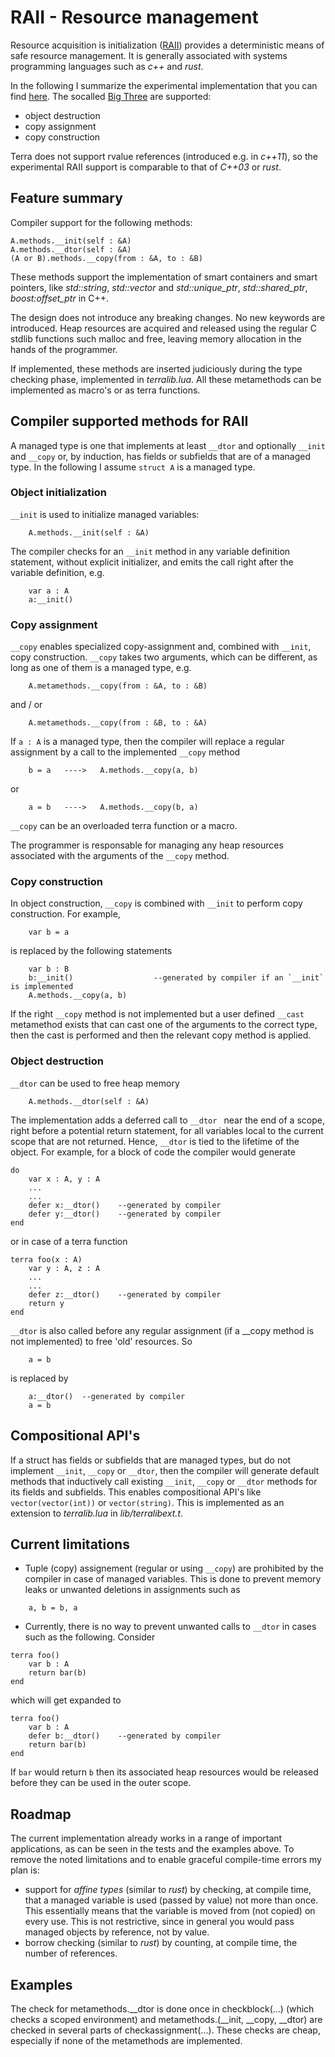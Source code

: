 # RAII - Resource management
Resource acquisition is initialization ([RAII](https://en.wikipedia.org/wiki/Resource_acquisition_is_initialization)) provides a deterministic means of safe resource management. It is generally associated with systems programming languages such as *c++* and *rust*.

In the following I summarize the experimental implementation that you can find [here](https://github.com/renehiemstra/terra/tree/raii). The socalled [Big Three](https://en.wikipedia.org/wiki/Rule_of_three_(C%2B%2B_programming)) are supported:
* object destruction
* copy assignment
* copy construction

Terra does not support rvalue references (introduced e.g. in *c++11*), so the experimental RAII support is comparable to that of *C++03* or *rust*. 

## Feature summary
Compiler support for the following methods:
```
A.methods.__init(self : &A)
A.methods.__dtor(self : &A)
(A or B).methods.__copy(from : &A, to : &B)
```
These methods support the implementation of smart containers and smart pointers, like *std::string*, *std::vector* and *std::unique_ptr*, *std::shared_ptr*, *boost:offset_ptr* in C++.

The design does not introduce any breaking changes. No new keywords are introduced. Heap resources are acquired and released using the regular C stdlib functions such malloc and free, leaving memory allocation in the hands of the programmer.

If implemented, these methods are inserted judiciously during the type checking phase, implemented in *terralib.lua*. All these metamethods can be implemented as macro's or as terra functions.

## Compiler supported methods for RAII
A managed type is one that implements at least `__dtor` and optionally `__init` and `__copy` or, by induction, has fields or subfields that are of a managed type. In the following I assume `struct A` is a managed type.

### Object initialization
`__init` is used to initialize managed variables:
```
    A.methods.__init(self : &A)
```
The compiler checks for an `__init` method in any variable definition statement, without explicit initializer, and emits the call right after the variable definition, e.g.
```
    var a : A
    a:__init()
```
### Copy assignment
`__copy` enables specialized copy-assignment and, combined with `__init`, copy construction. `__copy` takes two arguments, which can be different, as long as one of them is a managed type, e.g.
```
    A.metamethods.__copy(from : &A, to : &B)
```
and / or
```
    A.metamethods.__copy(from : &B, to : &A)
```
If `a : A` is a managed type, then the compiler will replace a regular assignment by a call to the implemented `__copy` method
```
    b = a   ---->   A.methods.__copy(a, b) 
```
or 
```
    a = b   ---->   A.methods.__copy(b, a)
```
`__copy` can be an overloaded terra function or a macro.

The programmer is responsable for managing any heap resources associated with the arguments of the `__copy` method.

### Copy construction
In object construction, `__copy` is combined with `__init` to perform copy construction. For example,
```
    var b = a
```
is replaced by the following statements
```
    var b : B
    b:__init()                  --generated by compiler if an `__init` is implemented
    A.methods.__copy(a, b)
```
If the right `__copy` method is not implemented but a user defined `__cast` metamethod exists that can cast one of the arguments to the correct type, then the cast is performed and then the relevant copy method is applied.

### Object destruction
`__dtor` can be used to free heap memory
```
    A.methods.__dtor(self : &A)
```
The implementation adds a deferred call to `__dtor ` near the end of a scope, right before a potential return statement, for all variables local to the current scope that are not returned. Hence, `__dtor` is tied to the lifetime of the object. For example, for a block of code the compiler would generate
```
do
    var x : A, y : A
    ...
    ...
    defer x:__dtor()    --generated by compiler
    defer y:__dtor()    --generated by compiler
end
```
or in case of a terra function
```
terra foo(x : A)
    var y : A, z : A
    ...
    ...
    defer z:__dtor()    --generated by compiler
    return y
end
```
`__dtor` is also called before any regular assignment (if a __copy method is not implemented)  to free 'old' resources. So
```
    a = b
```
is replaced by
```
    a:__dtor()  --generated by compiler
    a = b
```
## Compositional API's
If a struct has fields or subfields that are managed types, but do not implement `__init`, `__copy` or `__dtor`, then the compiler will generate default methods that inductively call existing `__init`, `__copy` or `__dtor` methods for its fields and subfields. This enables compositional API's like `vector(vector(int))` or  `vector(string)`. This is implemented as an extension to *terralib.lua* in *lib/terralibext.t*.

## Current limitations
* Tuple (copy) assignement (regular or using `__copy`) are prohibited by the compiler in case of managed variables. This is done to prevent memory leaks or unwanted deletions in assignments such as
```
    a, b = b, a
```
* Currently, there is no way to prevent unwanted calls to `__dtor` in cases such as the following. Consider
```
terra foo()
    var b : A
    return bar(b)
end
```
which will get expanded to 
```
terra foo()
    var b : A
    defer b:__dtor()    --generated by compiler
    return bar(b)
end
```
If `bar` would return `b` then its associated heap resources would be released before they can be used in the outer scope.

## Roadmap
The current implementation already works in a range of important applications, as can be seen in the tests and the examples above. To remove the noted limitations and to enable graceful compile-time errors my plan is:
* support for *affine types* (similar to *rust*) by checking, at compile time, that a managed variable is used (passed by value) not more than once. This essentially means that the variable is moved from (not copied) on every use. This is not restrictive, since in general you would pass managed objects by reference, not by value.
* borrow checking (similar to *rust*) by counting, at compile time, the number of references.


## Examples
The check for metamethods.__dtor is done once in checkblock(...) (which checks a scoped environment) and metamethods.(__init, __copy, __dtor) are checked in several parts of checkassignment(...). These checks are cheap, especially if none of the metamethods are implemented.